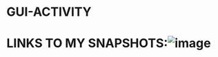 # GUI-ACTIVITY
# LINKS TO MY SNAPSHOTS:![image](https://github.com/user-attachments/assets/b6ef0d04-0ee7-4cff-9460-5da61d0228e8)  

